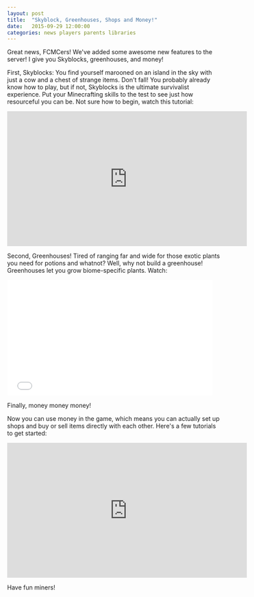 ```yaml
---
layout: post
title:  "Skyblock, Greenhouses, Shops and Money!"
date:   2015-09-29 12:00:00
categories: news players parents libraries
---
```


Great news, FCMCers! We've added some awesome new features to the server! I give you Skyblocks, greenhouses, and money!

First, Skyblocks: You find yourself marooned on an island in the sky with just a cow and a chest of strange items. Don't fall! You probably already know how to play, but if not, Skyblocks is the ultimate survivalist experience. Put your Minecrafting skills to the test to see just how resourceful you can be.  Not sure how to begin, watch this tutorial:

<iframe width="560" height="315" src="https://www.youtube.com/embed/Hl41sTALR4c?list=PLC2F778AABFB7556D" frameborder="0" allowfullscreen></iframe>

Second, Greenhouses! Tired of ranging far and wide for those exotic plants you need for potions and whatnot? Well, why not build a greenhouse! Greenhouses let you grow biome-specific plants. Watch:

<iframe width="480" height="270" src="//www.youtube.com/embed/KwVX5wxHq0g" frameborder="0" allowfullscreen></iframe>

Finally, money money money!

Now you can use money in the game, which means you can actually set up shops and buy or sell items directly with each other. Here's a few tutorials to get started:

<iframe width="560" height="315" src="https://www.youtube.com/embed/orbRDJbxhgM" frameborder="0" allowfullscreen></iframe>

Have fun miners!
